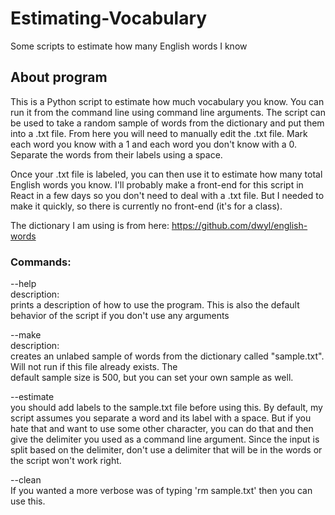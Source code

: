 # Estimating-Vocabulary
Some scripts to estimate how many English words I know

## About program
This is a Python script to estimate how much vocabulary you know.  You can run it from the command line using command line arguments.
The script can be used to take a random sample of words from the dictionary and put them into a .txt file.  From here you will need
to manually edit the .txt file.  Mark each word you know with a 1 and each word you don't know with a 0.  Separate the words from
their labels using a space.

Once your .txt file is labeled, you can then use it to estimate how many total English words you know.  I'll probably make a front-end for
this script in React in a few days so you don't need to deal with a .txt file.  But I needed to make it quickly, so there is currently
no front-end (it's for a class).

The dictionary I am using is from here: 
https://github.com/dwyl/english-words  

### Commands:
  
  --help  
  description:  
  prints a description of how to use the program.  This is also the default behavior of the script if you don't use any arguments  
    
  --make <optional sample size argument>  
  description:  
  creates an unlabed sample of words from the dictionary called "sample.txt".  Will not run if this file already exists.  The  
  default sample size is 500, but you can set your own sample as well.  
    
  --estimate <optional argument for delimiter>  
  you should add labels to the sample.txt file before using this.  By default, my script assumes you separate a word and its label
  with a space.  But if you hate that and want to use some other character, you can do that and then give the delimiter you used as
  a command line argument.  Since the input is split based on the delimiter, don't use a delimiter that will be in the words or the
  script won't work right.
    
  --clean  
  If you wanted a more verbose was of typing 'rm sample.txt' then you can use this.  
